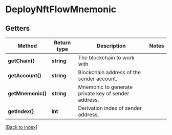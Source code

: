 # DeployNftFlowMnemonic

## Getters

Method | Return type | Description | Notes
------------ | ------------- | ------------- | -------------
**getChain()** | **string** | The blockchain to work with |
**getAccount()** | **string** | Blockchain address of the sender account. |
**getMnemonic()** | **string** | Mnemonic to generate private key of sender address. |
**getIndex()** | **int** | Derivation index of sender address. |

[[Back to Index]](../index.md)
